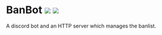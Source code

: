 # BanBot ![](https://www.gnu.org/graphics/gplv3-88x31.png) ![](https://travis-ci.org/TemplexMC/BanBot.svg?branch=master)

A discord bot and an HTTP server which manages the banlist.

